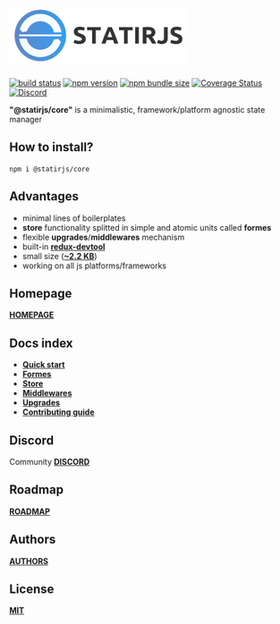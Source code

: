 # <img src='https://raw.githubusercontent.com/statirjs/page/dev/assets/statirjs_text.png' height='100' alt='Statirjs Logo' aria-label='statirjs' />

[![build status](https://travis-ci.com/statirjs/core.svg?branch=dev)](https://travis-ci.com/github/statirjs/core)
[![npm version](https://img.shields.io/npm/v/@statirjs/core)](https://www.npmjs.com/package/@statirjs/core)
[![npm bundle size](https://badgen.net/bundlephobia/minzip/@statirjs/core?label=gzip)](https://bundlephobia.com/result?p=@statirjs/core@0.4.0)
[![Coverage Status](https://coveralls.io/repos/github/statirjs/core/badge.svg?branch=dev&service=github)](https://coveralls.io/github/statirjs/core?branch=dev&service=github)
[![Discord](https://img.shields.io/discord/713451221901508720?label=discord)](https://discord.gg/9kezggD)

**"@statirjs/core"** is a minimalistic, framework/platform agnostic state manager

## How to install?

```
npm i @statirjs/core
```

## Advantages

- minimal lines of boilerplates
- **store** functionality splitted in simple and atomic units called **formes**
- flexible **upgrades**/**middlewares** mechanism
- built-in [**redux-devtool**](https://github.com/reduxjs/redux-devtools)
- small size ([**~2.2 KB**](https://bundlephobia.com/result?p=@statirjs/core@0.4.0))
- working on all js platforms/frameworks

## Homepage

[**HOMEPAGE**](https://statirjs.github.io/page/#/content/core/home)

## Docs index

- [**Quick start**](https://statirjs.github.io/page/#/content/core/quick_start)
- [**Formes**](https://statirjs.github.io/page/#/content/core/formes)
- [**Store**](https://statirjs.github.io/page/#/content/core/store)
- [**Middlewares**](https://statirjs.github.io/page/#/content/core/middlewares)
- [**Upgrades**](https://statirjs.github.io/page/#/content/core/upgrades)
- [**Contributing guide**](https://statirjs.github.io/page/#/content/core/contributing_guide)

## Discord

Community [**DISCORD**](https://discord.gg/mypB55)

## Roadmap

[**ROADMAP**](https://github.com/statirjs/core/blob/dev/ROADMAP.md)

## Authors

[**AUTHORS**](https://github.com/statirjs/core/blob/dev/AUTHORS.md)

## License

[**MIT**](https://github.com/statirjs/core/blob/dev/LICENSE.md)
